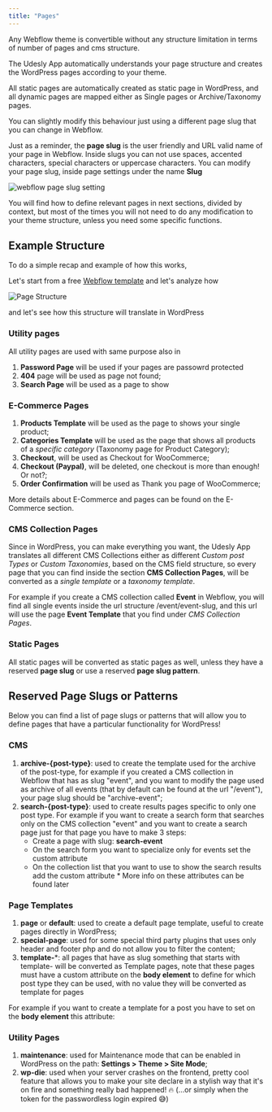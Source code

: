 ```yaml
---
title: "Pages"
---
```


Any Webflow theme is convertible without any structure limitation in terms of number of pages and cms structure.

The Udesly App automatically understands your page structure and creates the WordPress pages according to your theme. 

All static pages are automatically created as static page in WordPress, and all dynamic pages are mapped either as Single pages or Archive/Taxonomy pages.

You can slightly modify this behaviour just using a different page slug that you can change in Webflow. 

Just as a reminder, the **page slug** is the user friendly and URL valid name of your page in Webflow. Inside slugs you can not use spaces, accented characters, special characters or uppercase characters. You can modify your page slug, inside page settings under the name **Slug**

![webflow page slug setting](/images/webflow-slug.png)


You will find how to define relevant pages in next sections, divided by context, but most of the times you will not need to do any modification to your theme structure, unless you need some specific functions.


## Example Structure

To do a simple recap and example of how this works, 

Let's start from a free [Webflow template](https://webflow.com/templates/html/grit-fashion-website-template) and let's analyze how 

![Page Structure](/images/page-structure.png)

and let's see how this structure will translate in WordPress

### Utility pages

All utility pages are used with same purpose also in 

1. **Password Page** will be used if your pages are passowrd protected
2. **404** page will be used as page not found;
3. **Search Page** will be used as a page to show

### E-Commerce Pages

1. **Products Template** will be used as the page to shows your single product;
2. **Categories Template** will be used as the page that shows all products of a *specific category* (Taxonomy page for Product Category);
3. **Checkout**, will be used as Checkout for WooCommerce;
4. **Checkout (Paypal)**,  will be deleted, one checkout is more than enough! Or not?;
5. **Order Confirmation** will be used as Thank you page of WooCommerce;

More details about E-Commerce and pages can be found on the E-Commerce section.

### CMS Collection Pages

Since in WordPress, you can make everything you want, the Udesly App translates all different CMS Collections either as different *Custom post Types* or *Custom Taxonomies*, based on the CMS field structure, so every page that you can find inside the section **CMS Collection Pages**, will be converted as a *single template* or a *taxonomy template*.

For example if you create a CMS collection called **Event** in Webflow, you will find all single events inside the url structure /event/event-slug, and this url will use the page **Event Template** that you find under *CMS Collection Pages*.


### Static Pages

All static pages will be converted as static pages as well, unless they have a reserved **page slug** or use a reserved **page slug pattern**.


## Reserved Page Slugs or Patterns

Below you can find a list of page slugs or patterns that will allow you to define pages that have a particular functionality for WordPress!

### CMS

<ol>
<li> <strong>archive-{post-type}</strong>: used to create the template used for the archive of the post-type, for example if you created a CMS collection in Webflow that has as slug "event", and you want to modify the page used as archive of all events (that by default can be found at the url "/event"), your page slug should be "archive-event";
</li>
<li> <strong>search-{post-type}</strong>: used to create results pages specific to only one post type. For example if you want to create a search form that searches only on the CMS collection "event" and you want to create a search page just for that page you have to make 3 steps:
<ul>
    <li>Create a page with slug: <strong>search-event</strong></li>
    <li>On the search form you want to specialize only for events set the custom attribute
<custom-attribute name="post-type" value="event"></custom-attribute>     
</li>
<li>On the collection list that you want to use to show the search results add the custom attribute
    <custom-attribute name="query-name" value="main"></custom-attribute> *
    More info on these attributes can be found later
</li>
</ul>
</li>

</ol>

### Page Templates

1. **page** or **default**: used to create a default page template, useful to create pages directly in WordPress;
2. **special-page**: used for some special third party plugins that uses only header and footer php and do not allow you to filter the content;
3. **template-***: all pages that have as slug something that starts with template- will be converted as Template pages, note that these pages must have a custom attribute on the **body element** to define for which post type they can be used, with no value they will be converted as template for pages

<custom-attribute dynamic name="post-type" value="post-type-slug"></custom-attribute> 

For example if you want to create a template for a post you have to set on the **body element** this attribute:

<custom-attribute name="post-type" value="post"></custom-attribute> 



### Utility Pages

1. **maintenance**: used for Maintenance mode that can be enabled in WordPress on the path: **Settings > Theme > Site Mode**;
2. **wp-die**: used when your server crashes on the frontend, pretty cool feature that allows you to make your site declare in a stylish way that it's on fire and something really bad happened! 🔥 (...or simply when the token for the passwordless login expired 😅)




